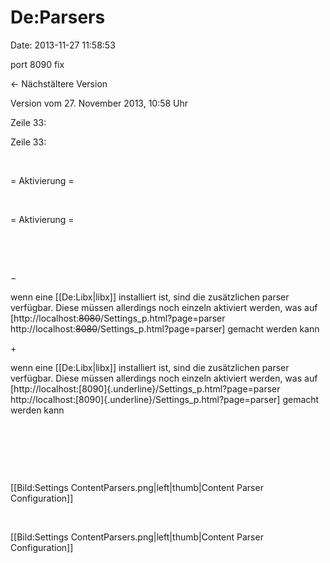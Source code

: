 De:Parsers
==========

Date: 2013-11-27 11:58:53

port 8090 fix

← Nächstältere Version

Version vom 27. November 2013, 10:58 Uhr

Zeile 33:

Zeile 33:

 

<div>

= Aktivierung =

</div>

 

<div>

= Aktivierung =

</div>

 

 

−

<div>

wenn eine \[\[De:Libx\|libx\]\] installiert ist, sind die zusätzlichen
parser verfügbar. Diese müssen allerdings noch einzeln aktiviert werden,
was auf \[http://localhost:~~8080~~/Settings\_p.html?page=parser
http://localhost:~~8080~~/Settings\_p.html?page=parser\] gemacht werden
kann

</div>

\+

<div>

wenn eine \[\[De:Libx\|libx\]\] installiert ist, sind die zusätzlichen
parser verfügbar. Diese müssen allerdings noch einzeln aktiviert werden,
was auf
\[http://localhost:[8090]{.underline}/Settings\_p.html?page=parser
http://localhost:[8090]{.underline}/Settings\_p.html?page=parser\]
gemacht werden kann

</div>

 

 

 

<div>

\[\[Bild:Settings ContentParsers.png\|left\|thumb\|Content Parser
Configuration\]\]

</div>

 

<div>

\[\[Bild:Settings ContentParsers.png\|left\|thumb\|Content Parser
Configuration\]\]

</div>
